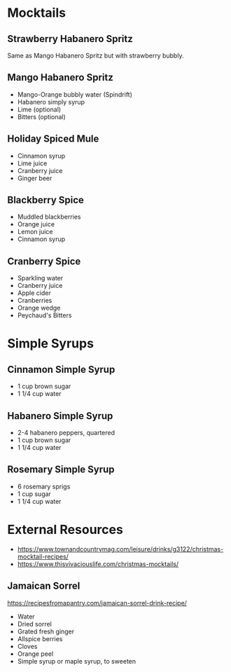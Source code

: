 # Mocktails

## Strawberry Habanero Spritz

Same as Mango Habanero Spritz but with strawberry bubbly.

## Mango Habanero Spritz

* Mango-Orange bubbly water (Spindrift)
* Habanero simply syrup
* Lime (optional)
* Bitters (optional)

## Holiday Spiced Mule

* Cinnamon syrup
* Lime juice
* Cranberry juice
* Ginger beer

## Blackberry Spice

* Muddled blackberries
* Orange juice
* Lemon juice
* Cinnamon syrup

## Cranberry Spice

* Sparkling water
* Cranberry juice
* Apple cider
* Cranberries
* Orange wedge
* Peychaud's Bitters

# Simple Syrups

## Cinnamon Simple Syrup

* 1 cup brown sugar
* 1 1/4 cup water

## Habanero Simple Syrup

* 2-4 habanero peppers, quartered
* 1 cup brown sugar
* 1 1/4 cup water

## Rosemary Simple Syrup

* 6 rosemary sprigs
* 1 cup sugar
* 1 1/4 cup water

# External Resources

* https://www.townandcountrymag.com/leisure/drinks/g3122/christmas-mocktail-recipes/
* https://www.thisvivaciouslife.com/christmas-mocktails/

## Jamaican Sorrel

https://recipesfromapantry.com/jamaican-sorrel-drink-recipe/

* Water
* Dried sorrel
* Grated fresh ginger
* Allspice berries
* Cloves
* Orange peel
* Simple syrup or maple syrup, to sweeten

